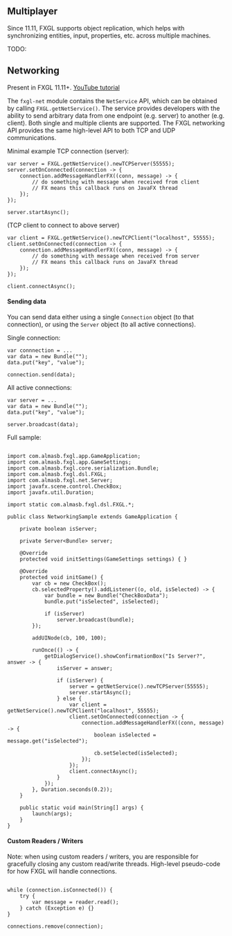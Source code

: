 ## Multiplayer

Since 11.11, FXGL supports object replication, which helps with synchronizing entities, input, properties, etc. across multiple machines.

TODO:

## Networking

Present in FXGL 11.11+. [YouTube tutorial](https://www.youtube.com/watch?v=-sXkHTQKszk)

The `fxgl-net` module contains the `NetService` API, which can be obtained by calling `FXGL.getNetService()`. The service provides developers with the ability to send arbitrary data from one endpoint (e.g. server) to another (e.g. client). Both single and multiple clients are supported. The FXGL networking API provides the same high-level API to both TCP and UDP communications.

Minimal example TCP connection (server):

```
var server = FXGL.getNetService().newTCPServer(55555);
server.setOnConnected(connection -> {
    connection.addMessageHandlerFX((conn, message) -> {
        // do something with message when received from client
        // FX means this callback runs on JavaFX thread
    });
});

server.startAsync();
```

(TCP client to connect to above server)

```
var client = FXGL.getNetService().newTCPClient("localhost", 55555);
client.setOnConnected(connection -> {
    connection.addMessageHandlerFX((conn, message) -> {
        // do something with message when received from server
        // FX means this callback runs on JavaFX thread
    });
});

client.connectAsync();
```

#### Sending data

You can send data either using a single `Connection` object (to that connection), or using the `Server` object (to all active connections).

Single connection:

```
var connnection = ...
var data = new Bundle("");
data.put("key", "value");

connection.send(data);
```

All active connections:

```
var server = ...
var data = new Bundle("");
data.put("key", "value");

server.broadcast(data);
```

Full sample:

```

import com.almasb.fxgl.app.GameApplication;
import com.almasb.fxgl.app.GameSettings;
import com.almasb.fxgl.core.serialization.Bundle;
import com.almasb.fxgl.dsl.FXGL;
import com.almasb.fxgl.net.Server;
import javafx.scene.control.CheckBox;
import javafx.util.Duration;

import static com.almasb.fxgl.dsl.FXGL.*;

public class NetworkingSample extends GameApplication {

    private boolean isServer;

    private Server<Bundle> server;

    @Override
    protected void initSettings(GameSettings settings) { }

    @Override
    protected void initGame() {
        var cb = new CheckBox();
        cb.selectedProperty().addListener((o, old, isSelected) -> {
            var bundle = new Bundle("CheckBoxData");
            bundle.put("isSelected", isSelected);

            if (isServer)
                server.broadcast(bundle);
        });

        addUINode(cb, 100, 100);

        runOnce(() -> {
            getDialogService().showConfirmationBox("Is Server?", answer -> {
                isServer = answer;

                if (isServer) {
                    server = getNetService().newTCPServer(55555);
                    server.startAsync();
                } else {
                    var client = getNetService().newTCPClient("localhost", 55555);
                    client.setOnConnected(connection -> {
                        connection.addMessageHandlerFX((conn, message) -> {
                            boolean isSelected = message.get("isSelected");

                            cb.setSelected(isSelected);
                        });
                    });
                    client.connectAsync();
                }
            });
        }, Duration.seconds(0.2));
    }

    public static void main(String[] args) {
        launch(args);
    }
}
```

#### Custom Readers / Writers

Note: when using custom readers / writers, you are responsible for gracefully closing any custom read/write threads. High-level pseudo-code for how FXGL will handle connections. 

```

while (connection.isConnected()) {
    try {
        var message = reader.read();
    } catch (Exception e) {}
}

connections.remove(connection);
```